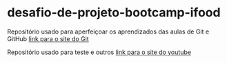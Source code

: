 # desafio-de-projeto-bootcamp-ifood
Repositório usado para aperfeiçoar os aprendizados das aulas de Git e GitHub
[link para o site do Git](https://git-scm.com/)

Repositório usado para teste e outros
[link para o site do youtube](www.youtube.com)
